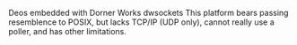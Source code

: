 Deos embedded with Dorner Works dwsockets
This platform bears passing resemblence to POSIX, but lacks
TCP/IP (UDP only), cannot really use a poller, and has other
limitations.
